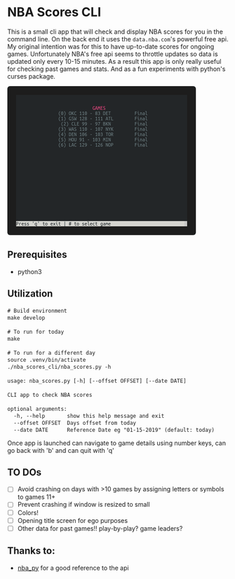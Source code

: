 # NBA Scores CLI

This is a small cli app that will check and display NBA scores for you in the command line. On the back end it uses the `data.nba.com`'s powerful free api. My original intention was for this to have up-to-date scores for ongoing games. Unfortunately NBA's free api seems to throttle updates so data is updated only every 10-15 minutes. As a result this app is only really useful for checking past games and stats. And as a fun experiments with python's curses package.

![NBA Scores CLI in action](images/nba_cli_example.gif)

## Prerequisites
* python3

## Utilization
```
# Build environment
make develop

# To run for today
make

# To run for a different day
source .venv/bin/activate
./nba_scores_cli/nba_scores.py -h

usage: nba_scores.py [-h] [--offset OFFSET] [--date DATE]

CLI app to check NBA scores

optional arguments:
  -h, --help       show this help message and exit
  --offset OFFSET  Days offset from today
  --date DATE      Reference Date eg "01-15-2019" (default: today)

```

Once app is launched can navigate to game details using number keys, can go back with 'b' and can quit with 'q'

## TO DOs
- [ ] Avoid crashing on days with >10 games by assigning letters or symbols to games 11+
- [ ] Prevent crashing if window is resized to small
- [ ] Colors!
- [ ] Opening title screen for ego purposes
- [ ] Other data for past games!! play-by-play? game leaders?

## Thanks to:
* [nba_py](https://github.com/seemethere/nba_py) for a good reference to the api
